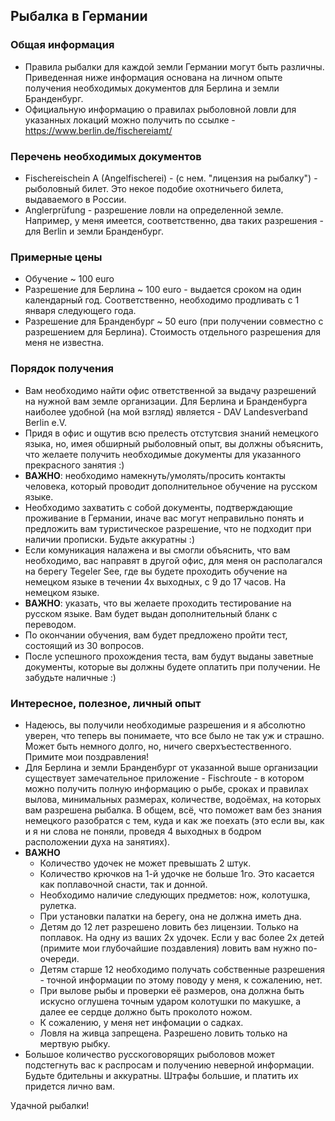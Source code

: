 ## Рыбалка в Германии
### Общая информация
- Правила рыбалки для каждой земли Германии могут быть различны. Приведенная ниже информация основана на личном опыте получения необходимых документов для Берлина и земли Бранденбург.
- Официальную информацию о правилах рыболовной ловли для указанных локаций можно получить по ссылке - https://www.berlin.de/fischereiamt/
### Перечень необходимых документов
- Fischereischein A (Angelfischerei) - (с нем. "лицензия на рыбалку") - рыболовный билет. Это некое подобие охотничьего билета, выдаваемого в России.
- Anglerprüfung - разрешение ловли на определенной земле. Например, у меня имеется, соответственно, два таких разрешения - для Berlin и земли Бранденбург.
### Примерные цены
- Обучение ~ 100 euro
- Разрешение для Берлина ~ 100 euro - выдается сроком на один календарный год. Соответственно, необходимо продливать с 1 января следующего года.
- Разрешение для Бранденбург ~ 50 euro (при получении совместно с разрешением для Берлина). Стоимость отдельного разрешения для меня не известна.
### Порядок получения
- Вам необходимо найти офис ответственной за выдачу разрешений на нужной вам земле организации. Для Берлина и Бранденбурга наиболее удобной (на мой взгляд) является - DAV Landesverband Berlin e.V.
- Придя в офис и ощутив всю прелесть отстутсвия знаний немецкого языка, но, имея обширный рыболовный опыт, вы должны объяснить, что желаете получить необходимые документы для указанного прекрасного занятия :)
- **ВАЖНО**: необходимо намекнуть/умолять/просить контакты человека, который проводит дополнительное обучение на русском языке.
- Необходимо захватить с собой документы, подтверждающие проживание в Германии, иначе вас могут неправильно понять и предложить вам туристическое разрешение, что не подходит при наличии прописки. Будьте аккуратны :)
- Если комуникация налажена и вы смогли объяснить, что вам необходимо, вас направят в другой офис, для меня он располагался на берегу Tegeler See, где вы будете проходить обучение на немецком языке в течении 4х выходных, с 9 до 17 часов. На немецком языке.
- **ВАЖНО**: указать, что вы желаете проходить тестирование на русском языке. Вам будет выдан дополнительный бланк с переводом.
- По окончании обучения, вам будет предложено пройти тест, состоящий из 30 вопросов.
- После успешного прохождения теста, вам будут выданы заветные документы, которые вы должны будете оплатить при получении. Не забудьте наличные :)
### Интересное, полезное, личный опыт
- Надеюсь, вы получили необходимые разрешения и я абсолютно уверен, что теперь вы понимаете, что все было не так уж и страшно. Может быть немного долго, но, ничего сверхъестественного. Примите мои поздравления!
- Для Берлина и земли Бранденбург от указанной выше организации существует замечательное приложение - Fischroute - в котором можно получить полную информацию о рыбе, сроках и правилах вылова, минимальных размерах, количестве, водоёмах, на которых вам разрешена рыбалка. В общем, всё, что поможет вам без знания немецкого разобратся с тем, куда и как же поехать (это если вы, как и я ни слова не поняли, проведя 4 выходных в бодром расположении духа на занятиях).
- **ВАЖНО** 
  - Количество удочек не может превышать 2 штук.
  - Количество крючков на 1-й удочке не больше 1го. Это касается как поплавочной снасти, так и донной.
  - Необходимо наличие следующих предметов: нож, колотушка, рулетка.
  - При установки палатки на берегу, она не должна иметь дна.
  - Детям до 12 лет разрешено ловить без лицензии. Только на поплавок. На одну из ваших 2х удочек. Если у вас более 2х детей (примите мои глубочайшие поздавления) ловить вам нужно по-очереди.
  - Детям старше 12 необходимо получать собственные разрешения - точной информации по этому поводу у меня, к сожалению, нет.
  - При вылове рыбы и проверки её размеров, она должна быть искусно оглушена точным ударом колотушки по макушке, а далее ее сердце должно быть проколото ножом.
  - К сожалению, у меня нет инфомации о садках.
  - Ловля на живца запрещена. Разрешено ловить только на мертвую рыбку.
- Большое количество русскоговорящих рыболовов может подстегнуть вас к распросам и получению неверной информации. Будьте бдительны и аккуратны. Штрафы большие, и платить их придется лично вам.
 
 Удачной рыбалки!
